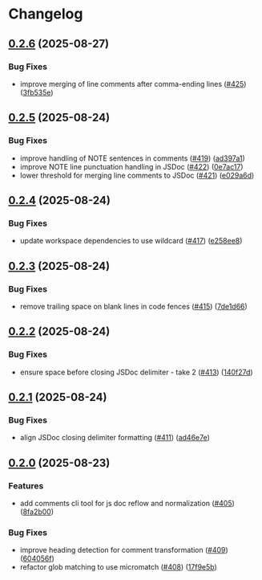 # Changelog

## [0.2.6](https://github.com/versini-org/node-cli/compare/comments-v0.2.5...comments-v0.2.6) (2025-08-27)


### Bug Fixes

* improve merging of line comments after comma-ending lines ([#425](https://github.com/versini-org/node-cli/issues/425)) ([3fb535e](https://github.com/versini-org/node-cli/commit/3fb535e9a6e977e935bd28a64f8a97a6b17a63d0))

## [0.2.5](https://github.com/versini-org/node-cli/compare/comments-v0.2.4...comments-v0.2.5) (2025-08-24)


### Bug Fixes

* improve handling of NOTE sentences in comments ([#419](https://github.com/versini-org/node-cli/issues/419)) ([ad397a1](https://github.com/versini-org/node-cli/commit/ad397a1cf28a681c3bbf80de0d6e447aeb3e0a40))
* improve NOTE line punctuation handling in JSDoc ([#422](https://github.com/versini-org/node-cli/issues/422)) ([0e7ac17](https://github.com/versini-org/node-cli/commit/0e7ac17e5ca7b3b0e005ffd3074463dba0ccc518))
* lower threshold for merging line comments to JSDoc ([#421](https://github.com/versini-org/node-cli/issues/421)) ([e029a6d](https://github.com/versini-org/node-cli/commit/e029a6dc88c62ea83807f14d7d2707c478f7b59f))

## [0.2.4](https://github.com/versini-org/node-cli/compare/comments-v0.2.3...comments-v0.2.4) (2025-08-24)


### Bug Fixes

* update workspace dependencies to use wildcard ([#417](https://github.com/versini-org/node-cli/issues/417)) ([e258ee8](https://github.com/versini-org/node-cli/commit/e258ee8a8ee0ca101b3d3ac4670980543e2a7cdb))

## [0.2.3](https://github.com/versini-org/node-cli/compare/comments-v0.2.2...comments-v0.2.3) (2025-08-24)


### Bug Fixes

* remove trailing space on blank lines in code fences ([#415](https://github.com/versini-org/node-cli/issues/415)) ([7de1d66](https://github.com/versini-org/node-cli/commit/7de1d665368b4a22f4a265943876c8e98dda55a3))

## [0.2.2](https://github.com/versini-org/node-cli/compare/comments-v0.2.1...comments-v0.2.2) (2025-08-24)


### Bug Fixes

* ensure space before closing JSDoc delimiter - take 2 ([#413](https://github.com/versini-org/node-cli/issues/413)) ([140f27d](https://github.com/versini-org/node-cli/commit/140f27d4710c8d0acdac29f1087e03476863b601))

## [0.2.1](https://github.com/versini-org/node-cli/compare/comments-v0.2.0...comments-v0.2.1) (2025-08-24)


### Bug Fixes

* align JSDoc closing delimiter formatting ([#411](https://github.com/versini-org/node-cli/issues/411)) ([ad46e7e](https://github.com/versini-org/node-cli/commit/ad46e7e89d2c7d0c4bd5dc7818662f771a64fbcd))

## [0.2.0](https://github.com/versini-org/node-cli/compare/comments-v0.1.0...comments-v0.2.0) (2025-08-23)


### Features

* add comments cli tool for js doc reflow and normalization ([#405](https://github.com/versini-org/node-cli/issues/405)) ([8fa2b00](https://github.com/versini-org/node-cli/commit/8fa2b0048fd24b0278b446a9291fb78506041c05))


### Bug Fixes

* improve heading detection for comment transformation ([#409](https://github.com/versini-org/node-cli/issues/409)) ([604056f](https://github.com/versini-org/node-cli/commit/604056f702290a432b7c40ace0905f25dc8c72a1))
* refactor glob matching to use micromatch ([#408](https://github.com/versini-org/node-cli/issues/408)) ([17f9e5b](https://github.com/versini-org/node-cli/commit/17f9e5b493f3c25614ae095594e239fb41c60fb6))
